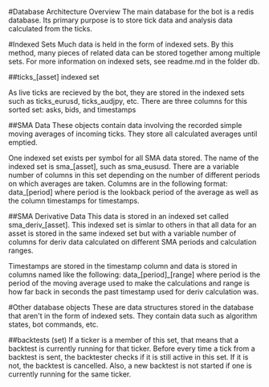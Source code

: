 #Database Architecture Overview
The main database for the bot is a redis database.  Its primary purpose is to store tick data and analysis data calculated from the ticks.  

#Indexed Sets
Much data is held in the form of indexed sets.  By this method, many pieces of related data can be stored together among multiple sets.  For more information on indexed sets, see readme.md in the folder db.  

##ticks_[asset] indexed set

As live ticks are recieved by the bot, they are stored in the indexed sets such as ticks_eurusd, ticks_audjpy, etc.  There are three columns for this sorted set: asks, bids, and timestamps  

##SMA Data
These objects contain data involving the recorded simple moving averages of incoming ticks.  They store all calculated averages until emptied.  

One indexed set exists per symbol for all SMA data stored.  The name of the indexed set is sma_[asset], such as sma_eususd.  There are a variable number of columns in this set depending on the number of different periods on which averages are taken.  Columns are in the following format: data_[period] where period is the lookback period of the average as well as the column timestamps for timestamps.  

##SMA Derivative Data
This data is stored in an indexed set called sma_deriv_[asset].  This indexed set is simlar to others in that all data for an asset is stored in the same indexed set but with a variable number of columns for deriv data calculated on different SMA periods and calculation ranges.  

Timestamps are stored in the timestamp column and data is stored in columns named like the following: data_[period]_[range] where period is the period of the moving average used to make the calculations and range is how far back in seconds the past timestamp used for deriv calculation was.  

#Other database objects
These are data structures stored in the database that aren't in the form of indexed sets.  They contain data such as algorithm states, bot commands, etc.

##backtests (set)
If a ticker is a member of this set, that means that a backtest is currently running for that ticker.  Before every time a tick from a backtest is sent, the backtester checks if it is still active in this set.  If it is not, the backtest is cancelled.  Also, a new backtest is not started if one is currently running for the same ticker.  